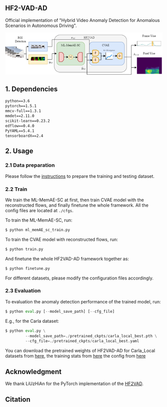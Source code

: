 ## HF2-VAD-AD
Official implementation of "Hybrid Video Anomaly Detection for Anomalous Scenarios in Autonomous Driving".

![pipeline](./assets/Paper_Ablauf.png)
## 1. Dependencies
```
python==3.6
pytorch==1.5.1
mmcv-full==1.3.1
mmdet==2.11.0
scikit-learn==0.23.2
edflow==0.4.0
PyYAML==5.4.1
tensorboardX==2.4
```
## 2. Usage
### 2.1 Data preparation
Please follow the [instructions](./pre_process/readme.md) to prepare the training and testing dataset.

### 2.2 Train
We train the ML-MemAE-SC at first, then train CVAE model with the reconstructed flows,
and finally finetune the whole framework. All the config files are located at `./cfgs`. 

To train the ML-MemAE-SC, run:
```python
$ python ml_memAE_sc_train.py
```
To train the CVAE model with reconstructed flows, run:
```python
$ python train.py
```
And finetune the whole HF2VAD-AD framework together as:
```python
$ python finetune.py
```
For different datasets, please modify the configuration files accordingly.

### 2.3 Evaluation
To evaluation the anomaly detection performance of the trained model, run:
```python
$ python eval.py [--model_save_path] [--cfg_file] 
```
E.g., for the Carla dataset:
```python
$ python eval.py \
         --model_save_path=./pretrained_ckpts/carla_local_best.pth \
         --cfg_file=./pretrained_ckpts/carla_local_best.yaml
```
You can download the pretrained weights of HF2VAD-AD for Carla_Local datasets 
from [here](https://drive.google.com/file/d/1q9yXnHrMNK8qut8nn_mWiVd1HGBoGd-F/view?usp=sharing), the training stats from [here](https://drive.google.com/file/d/1JuxBioxPyhB5b2g82IwQ77WbY22lR0GZ/view?usp=drive_link)  the config from [here](https://drive.google.com/file/d/1tGI5_Us5Wr24K5-TSmSMykV3BOjgMlSU/view?usp=sharing)

## Acknowledgment
We thank LiUzHiAn for the PyTorch implementation of the [HF2VAD](https://github.com/LiUzHiAn/hf2vad).

## Citation

```

```
